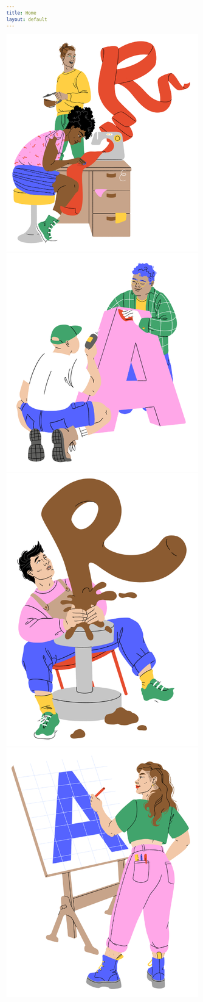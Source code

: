 ```yaml
---
title: Home
layout: default
---
```


<div class="rara-logo">
<img src="/assets/images/R1.png" class = "top left">
<img src="/assets/images/A1.png" class = "top right">
<img src="/assets/images/R2.png" class = "bottom left">
<img src="/assets/images/A2.png" class = "bottom right">
</div>